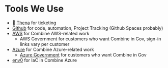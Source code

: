 # Tools We Use

- 🦉 [Thena](https://app.thena.ai) for ticketing
- [Github](https://github.com/Combine-Pathfinder-Palisade) for code, automation, Project Tracking (Github Spaces probably)
- [AWS](https://us-east-1.console.aws.amazon.com) for Combine AWS-related work
  - AWS Government for customers who want Combine in Gov, sign-in links vary per customer
- [Azure](https://portal.azure.com) for Combine Azure-related work 
  - [Azure Government](https://portal.azure.us) for customers who want Combine in Gov
- [env0](https://app.env0.com) for IaC in Combine Azure